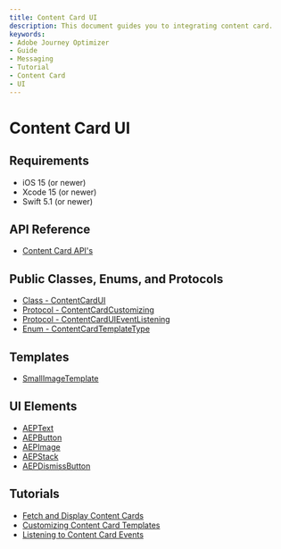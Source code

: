 ```yaml
---
title: Content Card UI 
description: This document guides you to integrating content card.
keywords:
- Adobe Journey Optimizer
- Guide
- Messaging
- Tutorial
- Content Card
- UI
---
```


# Content Card UI

## Requirements

* iOS 15 (or newer)
* Xcode 15 (or newer)
* Swift 5.1 (or newer)

## API Reference

* [Content Card API's](./api-usage.md)

## Public Classes, Enums, and Protocols

* [Class - ContentCardUI](./public-classes/contentcardui.md)
* [Protocol - ContentCardCustomizing](./public-classes/contentcardcustomizing.md)
* [Protocol - ContentCardUIEventListening](./public-classes/contentcarduieventlistening.md)
* [Enum - ContentCardTemplateType](./public-classes/contentcardtemplatetype.md)

## Templates

* [SmallImageTemplate](./templates/smallimage-template.md)

## UI Elements

* [AEPText](./ui-elements/aeptext.md)
* [AEPButton](./ui-elements/aepbutton.md)
* [AEPImage](./ui-elements/aepimage.md)
* [AEPStack](./ui-elements/aepstack.md)
* [AEPDismissButton](./ui-elements/aepdismissbutton.md)

## Tutorials

* [Fetch and Display Content Cards](./tutorial/displaying-content-cards.md)
* [Customizing Content Card Templates](./tutorial/customizing-content-card-templates.md)
* [Listening to Content Card Events](./tutorial/listening-content-card-events.md)

